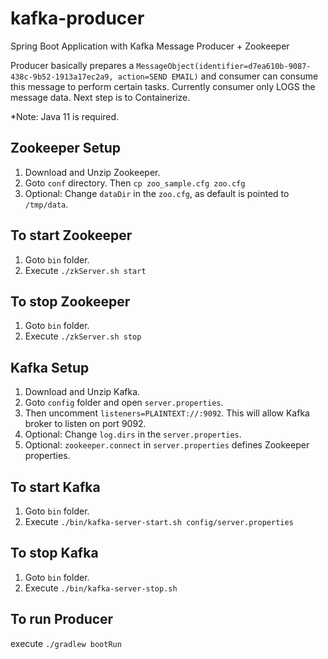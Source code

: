 # kafka-producer

Spring Boot Application with Kafka Message Producer + Zookeeper

Producer basically prepares a `MessageObject(identifier=d7ea610b-9087-438c-9b52-1913a17ec2a9, action=SEND EMAIL)` and consumer can consume this message to perform certain tasks. 
Currently consumer only LOGS the message data.
Next step is to Containerize. 

*Note: Java 11 is required.

## Zookeeper Setup

1. Download and Unzip Zookeeper.
2. Goto `conf` directory. Then `cp zoo_sample.cfg zoo.cfg`
3. Optional: Change `dataDir` in the `zoo.cfg`, as default is pointed to `/tmp/data`.

## To start Zookeeper

1. Goto `bin` folder.
2. Execute `./zkServer.sh start`

## To stop Zookeeper

1. Goto `bin` folder.
2. Execute `./zkServer.sh stop`

## Kafka Setup

1. Download and Unzip Kafka.
2. Goto `config` folder and open `server.properties`.
3. Then uncomment `listeners=PLAINTEXT://:9092`. This will allow Kafka broker to listen on port 9092.
4. Optional: Change `log.dirs` in the `server.properties`.
5. Optional: `zookeeper.connect` in `server.properties` defines Zookeeper properties.

## To start Kafka

1. Goto `bin` folder.
2. Execute `./bin/kafka-server-start.sh config/server.properties`

## To stop Kafka

1. Goto `bin` folder.
2. Execute `./bin/kafka-server-stop.sh`

## To run Producer

execute `./gradlew bootRun` 

